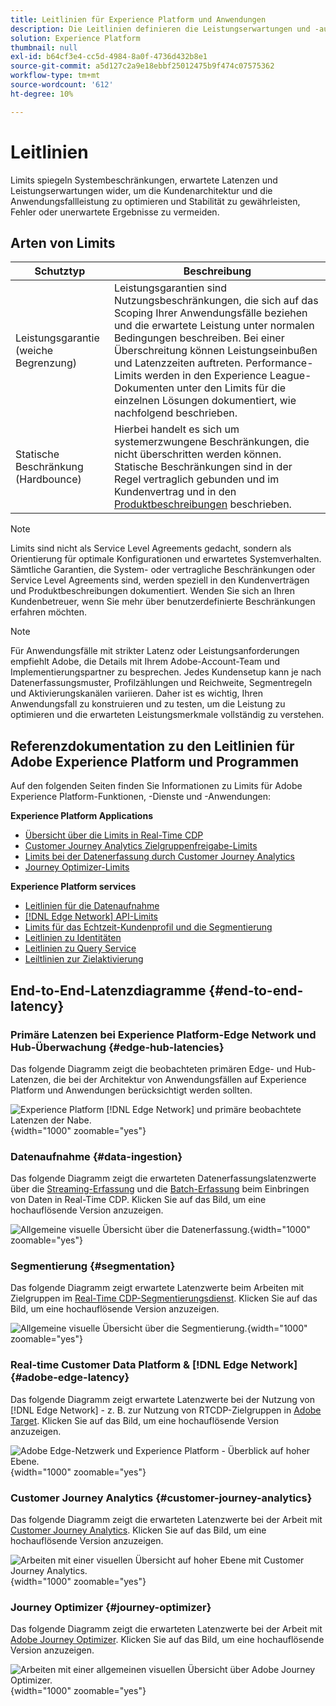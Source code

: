 ```yaml
---
title: Leitlinien für Experience Platform und Anwendungen
description: Die Leitlinien definieren die Leistungserwartungen und -auswirkung auf die Komponenten und Services in Adobe Experience Platform und den entsprechenden Anwendungen
solution: Experience Platform
thumbnail: null
exl-id: b64cf3e4-cc5d-4984-8a0f-4736d432b8e1
source-git-commit: a5d127c2a9e18ebbf25012475b9f474c07575362
workflow-type: tm+mt
source-wordcount: '612'
ht-degree: 10%

---
```



# Leitlinien

Limits spiegeln Systembeschränkungen, erwartete Latenzen und Leistungserwartungen wider, um die Kundenarchitektur und die Anwendungsfallleistung zu optimieren und Stabilität zu gewährleisten, Fehler oder unerwartete Ergebnisse zu vermeiden.

## Arten von Limits

| Schutztyp | Beschreibung |
|---|---|
| Leistungsgarantie (weiche Begrenzung) | Leistungsgarantien sind Nutzungsbeschränkungen, die sich auf das Scoping Ihrer Anwendungsfälle beziehen und die erwartete Leistung unter normalen Bedingungen beschreiben. Bei einer Überschreitung können Leistungseinbußen und Latenzzeiten auftreten. Performance-Limits werden in den Experience League-Dokumenten unter den Limits für die einzelnen Lösungen dokumentiert, wie nachfolgend beschrieben. |
| Statische Beschränkung (Hardbounce) | Hierbei handelt es sich um systemerzwungene Beschränkungen, die nicht überschritten werden können. Statische Beschränkungen sind in der Regel vertraglich gebunden und im Kundenvertrag und in den [Produktbeschreibungen](https://helpx.adobe.com/legal/product-descriptions.html) beschrieben. |

>[!NOTE]
>
> Limits sind nicht als Service Level Agreements gedacht, sondern als Orientierung für optimale Konfigurationen und erwartetes Systemverhalten. Sämtliche Garantien, die System- oder vertragliche Beschränkungen oder Service Level Agreements sind, werden speziell in den Kundenverträgen und Produktbeschreibungen dokumentiert. Wenden Sie sich an Ihren Kundenbetreuer, wenn Sie mehr über benutzerdefinierte Beschränkungen erfahren möchten.

>[!NOTE]
>
> Für Anwendungsfälle mit strikter Latenz oder Leistungsanforderungen empfiehlt Adobe, die Details mit Ihrem Adobe-Account-Team und Implementierungspartner zu besprechen. Jedes Kundensetup kann je nach Datenerfassungsmuster, Profilzählungen und Reichweite, Segmentregeln und Aktivierungskanälen variieren. Daher ist es wichtig, Ihren Anwendungsfall zu konstruieren und zu testen, um die Leistung zu optimieren und die erwarteten Leistungsmerkmale vollständig zu verstehen.

## Referenzdokumentation zu den Leitlinien für Adobe Experience Platform und Programmen

Auf den folgenden Seiten finden Sie Informationen zu Limits für Adobe Experience Platform-Funktionen, -Dienste und -Anwendungen:

**Experience Platform Applications**

* [Übersicht über die Limits in Real-Time CDP](https://experienceleague.adobe.com/docs/experience-platform/rtcdp/guardrails/overview.html)
* [Customer Journey Analytics Zielgruppenfreigabe-Limits](https://experienceleague.adobe.com/docs/analytics-platform/using/cja-components/audiences/publish.html#latency)
* [Limits bei der Datenerfassung durch Customer Journey Analytics](https://experienceleague.adobe.com/docs/experience-platform/sources/connectors/adobe-applications/analytics.html#what-is-the-expected-latency-for-analytics-data-on-platform%3F)
* [Journey Optimizer-Limits](https://experienceleague.adobe.com/docs/journey-optimizer/using/get-started/guardrails.html)

**Experience Platform services**

* [Leitlinien für die Datenaufnahme](https://experienceleague.adobe.com/docs/experience-platform/ingestion/guardrails.html)
* [[!DNL Edge Network] API-Limits](https://experienceleague.adobe.com/docs/experience-platform/edge-network-server-api/guardrails.html)
* [Limits für das Echtzeit-Kundenprofil und die Segmentierung](https://experienceleague.adobe.com/docs/experience-platform/profile/guardrails.html?lang=de)
* [Leitlinien zu Identitäten](https://experienceleague.adobe.com/docs/experience-platform/identity/guardrails.html?lang=de)
* [Leitlinien zu Query Service](https://experienceleague.adobe.com/docs/experience-platform/query/guardrails.html?lang=de)
* [Leiltlinien zur Zielaktivierung](https://experienceleague.adobe.com/docs/experience-platform/destinations/guardrails.html?lang=de)

## End-to-End-Latenzdiagramme {#end-to-end-latency}

### Primäre Latenzen bei Experience Platform-Edge Network und Hub-Überwachung {#edge-hub-latencies}

Das folgende Diagramm zeigt die beobachteten primären Edge- und Hub-Latenzen, die bei der Architektur von Anwendungsfällen auf Experience Platform und Anwendungen berücksichtigt werden sollten.

![Experience Platform [!DNL Edge Network] und primäre beobachtete Latenzen der Nabe.](/help/blueprints/experience-platform/deployment/assets/aep_edge_hub_latency_v1.svg "Experience Platform Edge Network- und Hub-primäre beobachtete Latenzen"){width="1000" zoomable="yes"}

### Datenaufnahme {#data-ingestion}

Das folgende Diagramm zeigt die erwarteten Datenerfassungslatenzwerte über die [Streaming-Erfassung](https://experienceleague.adobe.com/docs/experience-platform/ingestion/streaming/overview.html) und die [Batch-Erfassung](https://experienceleague.adobe.com/docs/experience-platform/ingestion/batch/getting-started.html?lang=de) beim Einbringen von Daten in Real-Time CDP. Klicken Sie auf das Bild, um eine hochauflösende Version anzuzeigen.

![Allgemeine visuelle Übersicht über die Datenerfassung.](/help/blueprints/experience-platform/deployment/assets/aep_data_flow_guardrails.svg "Allgemeine visuelle Übersicht über die Datenerfassung und Latenzwerte"){width="1000" zoomable="yes"}

### Segmentierung {#segmentation}

Das folgende Diagramm zeigt erwartete Latenzwerte beim Arbeiten mit Zielgruppen im [Real-Time CDP-Segmentierungsdienst](https://experienceleague.adobe.com/docs/experience-platform/segmentation/home.html?lang=de). Klicken Sie auf das Bild, um eine hochauflösende Version anzuzeigen.

![Allgemeine visuelle Übersicht über die Segmentierung.](/help/blueprints/experience-platform/deployment/assets/segmentation_guardrails.svg "Visuelle Übersicht über die Segmentierung auf hoher Ebene und Latenzwerte"){width="1000" zoomable="yes"}

### Real-time Customer Data Platform &amp; [!DNL Edge Network] {#adobe-edge-latency}

Das folgende Diagramm zeigt erwartete Latenzwerte bei der Nutzung von [!DNL Edge Network] - z. B. zur Nutzung von RTCDP-Zielgruppen in [Adobe Target](https://experienceleague.adobe.com/docs/experience-platform/destinations/catalog/personalization/adobe-target-connection.html?lang=de). Klicken Sie auf das Bild, um eine hochauflösende Version anzuzeigen.

![Adobe Edge-Netzwerk und Experience Platform - Überblick auf hoher Ebene.](/help/blueprints/experience-platform/deployment/assets/RTCDP_Edge_guardrails.svg "Exportieren von Zielgruppen in Adobe Target - Überblick und Latenz auf hoher Ebene"){width="1000" zoomable="yes"}

### Customer Journey Analytics     {#customer-journey-analytics}

Das folgende Diagramm zeigt die erwarteten Latenzwerte bei der Arbeit mit [Customer Journey Analytics](https://experienceleague.adobe.com/docs/analytics-platform/using/cja-overview/cja-overview.html?lang=en). Klicken Sie auf das Bild, um eine hochauflösende Version anzuzeigen.

![Arbeiten mit einer visuellen Übersicht auf hoher Ebene mit Customer Journey Analytics.](/help/blueprints/experience-platform/deployment/assets/CJA_guardrails.svg "Arbeiten mit Customer Journey Analytics einer allgemeinen visuellen Übersicht und Latenzwerten"){width="1000" zoomable="yes"}

### Journey Optimizer   {#journey-optimizer}

Das folgende Diagramm zeigt die erwarteten Latenzwerte bei der Arbeit mit [Adobe Journey Optimizer](https://experienceleague.adobe.com/docs/journey-optimizer/using/get-started/get-started.html?lang=en). Klicken Sie auf das Bild, um eine hochauflösende Version anzuzeigen.

![Arbeiten mit einer allgemeinen visuellen Übersicht über Adobe Journey Optimizer.](/help/blueprints/experience-platform/deployment/assets/AJO_guardrails.svg "Arbeiten mit Adobe Journey Optimizer - Überblick und Latenzwerten auf hoher Ebene"){width="1000" zoomable="yes"}